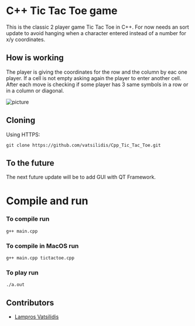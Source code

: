 # C++ Tic Tac Toe game
This is the classic 2 player game Tic Tac Toe in C++. 
For now needs an sort update to avoid hanging when a character entered instead of a number for x/y coordinates.

## How is working
The player is giving the coordinates for the row and the column by eac one player.
If a cell is not empty asking again the player to enter another cell.
After each move is checking if some player has 3 same symbols in a row or in a column or diagonal.


![picture](shot.jpg)


## Cloning

Using HTTPS:
```
git clone https://github.com/vatsilidis/Cpp_Tic_Tac_Toe.git
```

## To the future
The next future update will be to add GUI with QT Framework.

# Compile and run 

### To compile run
`g++ main.cpp` 

### To compile in MacOS run
`g++ main.cpp tictactoe.cpp`

### To play run
`./a.out`


## Contributors
* [Lampros Vatsilidis](https://www.linkedin.com/in/lampros-vatsilidis-5666ba128/)
 
